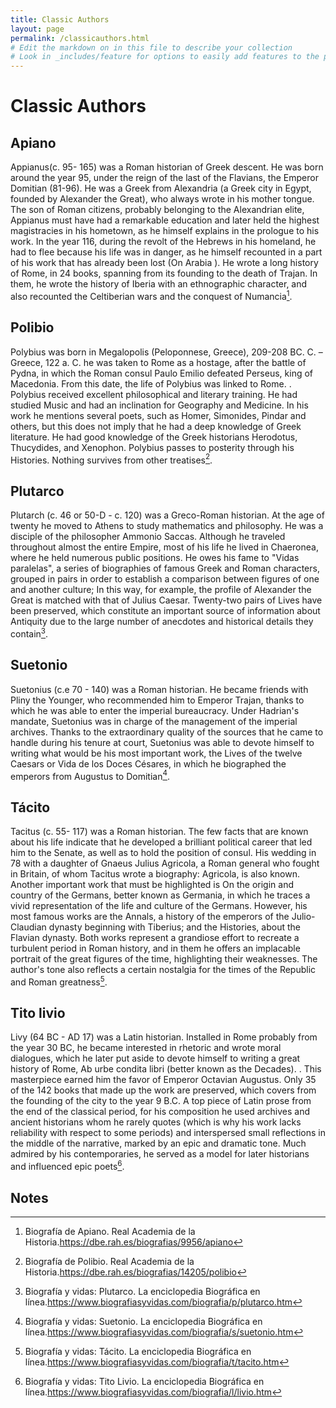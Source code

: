```yaml
---
title: Classic Authors
layout: page
permalink: /classicauthors.html
# Edit the markdown on in this file to describe your collection
# Look in _includes/feature for options to easily add features to the page
---
```

# Classic Authors

## Apiano
Appianus(c. 95- 165) was a Roman historian of Greek descent. He was born around the year 95, under the reign of the last of the Flavians, the Emperor Domitian (81-96). He was a Greek from Alexandria (a Greek city in Egypt, founded by Alexander the Great), who always wrote in his mother tongue. The son of Roman citizens, probably belonging to the Alexandrian elite, Appianus must have had a remarkable education and later held the highest magistracies in his hometown, as he himself explains in the prologue to his work. In the year 116, during the revolt of the Hebrews in his homeland, he had to flee because his life was in danger, as he himself recounted in a part of his work that has already been lost (On Arabia ). He wrote a long history of Rome, in 24 books, spanning from its founding to the death of Trajan. In them, he wrote the history of Iberia with an ethnographic character, and also recounted the Celtiberian wars and the conquest of Numancia[^1].

## Polibio
Polybius was born in Megalopolis (Peloponnese, Greece), 209-208 BC. C. – Greece, 122 a. C. he was taken to Rome as a hostage, after the battle of Pydna, in which the Roman consul Paulo Emilio defeated Perseus, king of Macedonia. From this date, the life of Polybius was linked to Rome. . Polybius received excellent philosophical and literary training. He had studied Music and had an inclination for Geography and Medicine. In his work he mentions several poets, such as Homer, Simonides, Pindar and others, but this does not imply that he had a deep knowledge of Greek literature. He had good knowledge of the Greek historians Herodotus, Thucydides, and Xenophon. Polybius passes to posterity through his Histories. Nothing survives from other treatises[^2].

## Plutarco
Plutarch (c. 46 or 50-D - c. 120) was a Greco-Roman historian. At the age of twenty he moved to Athens to study mathematics and philosophy. He was a disciple of the philosopher Ammonio Saccas. Although he traveled throughout almost the entire Empire, most of his life he lived in Chaeronea, where he held numerous public positions. He owes his fame to "Vidas paralelas", a series of biographies of famous Greek and Roman characters, grouped in pairs in order to establish a comparison between figures of one and another culture; In this way, for example, the profile of Alexander the Great is matched with that of Julius Caesar. Twenty-two pairs of Lives have been preserved, which constitute an important source of information about Antiquity due to the large number of anecdotes and historical details they contain[^3].

## Suetonio
Suetonius (c.e 70 - 140) was a Roman historian. He became friends with Pliny the Younger, who recommended him to Emperor Trajan, thanks to which he was able to enter the imperial bureaucracy. Under Hadrian's mandate, Suetonius was in charge of the management of the imperial archives. Thanks to the extraordinary quality of the sources that he came to handle during his tenure at court, Suetonius was able to devote himself to writing what would be his most important work, the Lives of the twelve Caesars or Vida de los Doces Césares, in which he biographed the emperors from Augustus to Domitian[^4].

## Tácito
Tacitus (c. 55- 117) was a Roman historian. The few facts that are known about his life indicate that he developed a brilliant political career that led him to the Senate, as well as to hold the position of consul. His wedding in 78 with a daughter of Gnaeus Julius Agricola, a Roman general who fought in Britain, of whom Tacitus wrote a biography: Agricola, is also known. Another important work that must be highlighted is On the origin and country of the Germans, better known as Germania, in which he traces a vivid representation of the life and culture of the Germans. However, his most famous works are the Annals, a history of the emperors of the Julio-Claudian dynasty beginning with Tiberius; and the Histories, about the Flavian dynasty. Both works represent a grandiose effort to recreate a turbulent period in Roman history, and in them he offers an implacable portrait of the great figures of the time, highlighting their weaknesses. The author's tone also reflects a certain nostalgia for the times of the Republic and Roman greatness[^5].

## Tito livio
Livy (64 BC - AD 17) was a Latin historian. Installed in Rome probably from the year 30 BC, he became interested in rhetoric and wrote moral dialogues, which he later put aside to devote himself to writing a great history of Rome, Ab urbe condita libri (better known as the Decades). . This masterpiece earned him the favor of Emperor Octavian Augustus. Only 35 of the 142 books that made up the work are preserved, which covers from the founding of the city to the year 9 B.C. A top piece of Latin prose from the end of the classical period, for his composition he used archives and ancient historians whom he rarely quotes (which is why his work lacks reliability with respect to some periods) and interspersed small reflections in the middle of the narrative, marked by an epic and dramatic tone. Much admired by his contemporaries, he served as a model for later historians and influenced epic poets[^6].


## Notes
[^1]: Biografía de Apiano. Real Academia de la Historia.https://dbe.rah.es/biografias/9956/apiano
[^2]: Biografía de Polibio. Real Academia de la Historia.https://dbe.rah.es/biografias/14205/polibio
[^3]: Biografía y vidas: Plutarco. La enciclopedia Biográfica en línea.https://www.biografiasyvidas.com/biografia/p/plutarco.htm 
[^4]: Biografía y vidas: Suetonio. La enciclopedia Biográfica en línea.https://www.biografiasyvidas.com/biografia/s/suetonio.htm
[^5]: Biografía y vidas: Tácito. La enciclopedia Biográfica en línea.https://www.biografiasyvidas.com/biografia/t/tacito.htm
[^6]: Biografía y vidas: Tito Livio. La enciclopedia Biográfica en línea.https://www.biografiasyvidas.com/biografia/l/livio.htm 
